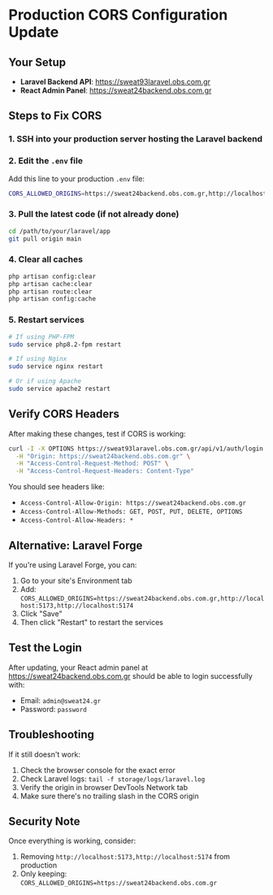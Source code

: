 # Production CORS Configuration Update

## Your Setup
- **Laravel Backend API**: https://sweat93laravel.obs.com.gr
- **React Admin Panel**: https://sweat24backend.obs.com.gr

## Steps to Fix CORS

### 1. SSH into your production server hosting the Laravel backend

### 2. Edit the `.env` file

Add this line to your production `.env` file:

```bash
CORS_ALLOWED_ORIGINS=https://sweat24backend.obs.com.gr,http://localhost:5173,http://localhost:5174
```

### 3. Pull the latest code (if not already done)

```bash
cd /path/to/your/laravel/app
git pull origin main
```

### 4. Clear all caches

```bash
php artisan config:clear
php artisan cache:clear
php artisan route:clear
php artisan config:cache
```

### 5. Restart services

```bash
# If using PHP-FPM
sudo service php8.2-fpm restart

# If using Nginx
sudo service nginx restart

# Or if using Apache
sudo service apache2 restart
```

## Verify CORS Headers

After making these changes, test if CORS is working:

```bash
curl -I -X OPTIONS https://sweat93laravel.obs.com.gr/api/v1/auth/login \
  -H "Origin: https://sweat24backend.obs.com.gr" \
  -H "Access-Control-Request-Method: POST" \
  -H "Access-Control-Request-Headers: Content-Type"
```

You should see headers like:
- `Access-Control-Allow-Origin: https://sweat24backend.obs.com.gr`
- `Access-Control-Allow-Methods: GET, POST, PUT, DELETE, OPTIONS`
- `Access-Control-Allow-Headers: *`

## Alternative: Laravel Forge

If you're using Laravel Forge, you can:

1. Go to your site's Environment tab
2. Add: `CORS_ALLOWED_ORIGINS=https://sweat24backend.obs.com.gr,http://localhost:5173,http://localhost:5174`
3. Click "Save"
4. Then click "Restart" to restart the services

## Test the Login

After updating, your React admin panel at https://sweat24backend.obs.com.gr should be able to login successfully with:
- Email: `admin@sweat24.gr`
- Password: `password`

## Troubleshooting

If it still doesn't work:

1. Check the browser console for the exact error
2. Check Laravel logs: `tail -f storage/logs/laravel.log`
3. Verify the origin in browser DevTools Network tab
4. Make sure there's no trailing slash in the CORS origin

## Security Note

Once everything is working, consider:
1. Removing `http://localhost:5173,http://localhost:5174` from production
2. Only keeping: `CORS_ALLOWED_ORIGINS=https://sweat24backend.obs.com.gr`